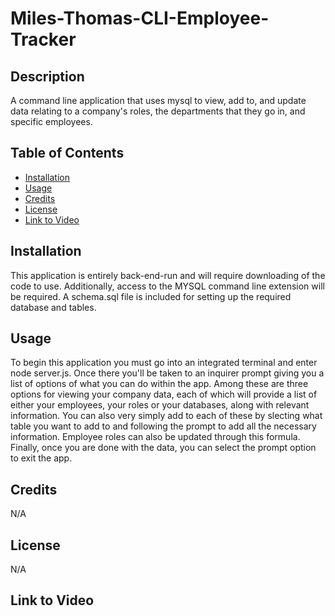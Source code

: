# Miles-Thomas-CLI-Employee-Tracker
## Description
A command line application that uses mysql to view, add to, and update data relating to a company's roles, the departments that they go in, and specific employees.

## Table of Contents
* [Installation](#Installation)
* [Usage](#Usage)
* [Credits](#Credits)
* [License](#License)
* [Link to Video](#Link-to-Video)

## Installation
This application is entirely back-end-run and will require downloading of the code to use. Additionally, access to the MYSQL command line extension will be required. A schema.sql file is included for setting up the required database and tables.

## Usage
To begin this application you must go into an integrated terminal and enter node server.js. Once there you'll be taken to an inquirer prompt giving you a list of options of what you can do within the app. Among these are three options for viewing your company data, each of which will provide a list of either your employees, your roles or your databases, along with relevant information. You can also very simply add to each of these by slecting what table you want to add to and following the prompt to add all the necessary information. Employee roles can also be updated through this formula. Finally, once you are done with the data, you can select the prompt option to exit the app.

## Credits
N/A

## License
N/A

## Link to Video
